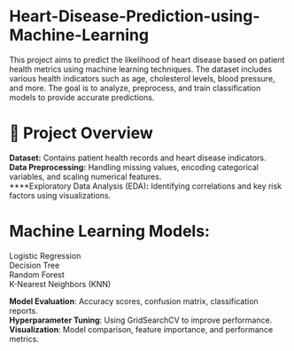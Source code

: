 # Heart-Disease-Prediction-using-Machine-Learning
This project aims to predict the likelihood of heart disease based on patient health metrics using machine learning techniques. The dataset includes various health indicators such as age, cholesterol levels, blood pressure, and more. The goal is to analyze, preprocess, and train classification models to provide accurate predictions.

# 📌 Project Overview
**Dataset:** Contains patient health records and heart disease indicators.<br>
****Data Preprocessing**:** Handling missing values, encoding categorical variables, and scaling numerical features.<br>
****Exploratory Data Analysis (EDA)**:** Identifying correlations and key risk factors using visualizations.<br>
# Machine Learning Models:
Logistic Regression<br>
Decision Tree<br>
Random Forest<br>
K-Nearest Neighbors (KNN)<br>

**Model Evaluation**: Accuracy scores, confusion matrix, classification reports.<br>
**Hyperparameter Tuning**: Using GridSearchCV to improve performance.<br>
**Visualization**: Model comparison, feature importance, and performance metrics.<br>
